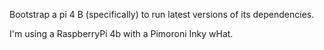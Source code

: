 Bootstrap a pi 4 B (specifically) to run latest versions of its dependencies.

I'm using a RaspberryPi 4b with a Pimoroni Inky wHat.
